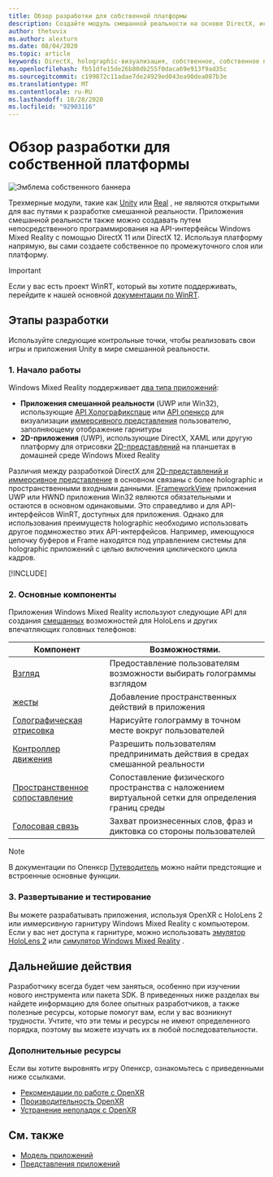 ```yaml
---
title: Обзор разработки для собственной платформы
description: Создайте модуль смешанной реальности на основе DirectX, используя интерфейсы API Windows Mixed Reality напрямую.
author: thetuvix
ms.author: alexturn
ms.date: 08/04/2020
ms.topic: article
keywords: DirectX, holographic-визуализация, собственное, собственное приложение, WinRT, приложение WinRT, API платформы, настраиваемое подсистема, по промежуточного слоя
ms.openlocfilehash: fb51dfe15de26b80db255f0daca69e913f9ad35c
ms.sourcegitcommit: c199872c11adae7de24929ed043ea90dea087b3e
ms.translationtype: MT
ms.contentlocale: ru-RU
ms.lasthandoff: 10/28/2020
ms.locfileid: "92903116"
---
```

# <a name="native-development-overview"></a>Обзор разработки для собственной платформы

![Эмблема собственного баннера](../images/native_logo_banner.png)

Трехмерные модули, такие как [Unity](../unity/unity-development-overview.md) или [Real](../unreal/unreal-development-overview.md) , не являются открытыми для вас путями к разработке смешанной реальности. Приложения смешанной реальности также можно создавать путем непосредственного программирования на API-интерфейсы Windows Mixed Reality с помощью DirectX 11 или DirectX 12. Используя платформу напрямую, вы сами создаете собственное по промежуточного слоя или платформу. 

> [!IMPORTANT]
> Если у вас есть проект WinRT, который вы хотите поддерживать, перейдите к нашей основной [документации по WinRT](creating-a-holographic-directx-project.md). 

## <a name="development-checkpoints"></a>Этапы разработки

Используйте следующие контрольные точки, чтобы реализовать свои игры и приложения Unity в мире смешанной реальности.

### <a name="1-getting-started"></a>1. Начало работы

Windows Mixed Reality поддерживает [два типа приложений](../../design/app-views.md):
* **Приложения смешанной реальности** (UWP или Win32), использующие [API Холографикспаце](getting-a-holographicspace.md) или [API опенкср](openxr.md) для визуализации [иммерсивного представления](../../design/app-views.md) пользователю, заполняющему отображение гарнитуры
* **2D-приложения** (UWP), использующие DirectX, XAML или другую платформу для отрисовки [2D-представлений](../../design/app-views.md#2d-views) на планшетах в домашней среде Windows Mixed Reality

Различия между разработкой DirectX для [2D-представлений и иммерсивное представление](../../design/app-views.md) в основном связаны с более holographic и пространственными входными данными. [IFrameworkView](https://msdn.microsoft.com/library/windows/apps/windows.applicationmodel.core.iframeworkview.aspx) приложения UWP или HWND приложения Win32 являются обязательными и остаются в основном одинаковыми. Это справедливо и для API-интерфейсов WinRT, доступных для приложения. Однако для использования преимуществ holographic необходимо использовать другое подмножество этих API-интерфейсов. Например, имеющуюся цепочку буферов и Frame находятся под управлением системы для holographic приложений с целью включения циклического цикла кадров.

[!INCLUDE[](../includes/native-getting-started.md)]

### <a name="2-core-building-blocks"></a>2. Основные компоненты

Приложения Windows Mixed Reality используют следующие API для создания [смешанных](../../discover/mixed-reality.md) возможностей для HoloLens и других впечатляющих головных телефонов:

|  Компонент  |  Возможностями.  |
| --- | --- |
| [Взгляд](../../design/gaze-and-commit.md) | Предоставление пользователям возможности выбирать голограммы взглядом |
| [жесты](../../design/gaze-and-commit.md#composite-gestures) | Добавление пространственных действий в приложения |
| [Голографическая отрисовка](../platform-capabilities-and-apis/rendering.md) | Нарисуйте голограмму в точном месте вокруг пользователей |
| [Контроллер движения](../../design/motion-controllers.md) | Разрешить пользователям предпринимать действия в средах смешанной реальности |
| [Пространственное сопоставление](../../design/spatial-mapping.md) | Сопоставление физического пространства с наложением виртуальной сетки для определения границ среды |
| [Голосовая связь](../../design/voice-input.md) | Захват произнесенных слов, фраз и диктовка со стороны пользователей |
 
> [!NOTE]
> В документации по Опенкср [Путеводитель](openxr.md#roadmap) можно найти предстоящие и встроенные основные функции.

### <a name="3-deploying-and-testing"></a>3. Развертывание и тестирование

Вы можете разрабатывать приложения, используя OpenXR с HoloLens 2 или иммерсивную гарнитуру Windows Mixed Reality с компьютером.  Если у вас нет доступа к гарнитуре, можно использовать [эмулятор HoloLens 2](../platform-capabilities-and-apis/using-the-hololens-emulator.md) или [симулятор Windows Mixed Reality](../platform-capabilities-and-apis/using-the-windows-mixed-reality-simulator.md) .

## <a name="whats-next"></a>Дальнейшие действия

Разработчику всегда будет чем заняться, особенно при изучении нового инструмента или пакета SDK. В приведенных ниже разделах вы найдете информацию для более опытных разработчиков, а также полезные ресурсы, которые помогут вам, если у вас возникнут трудности. Учтите, что эти темы и ресурсы не имеют определенного порядка, поэтому вы можете изучать их в любой последовательности.

### <a name="additional-resources"></a>Дополнительные ресурсы

Если вы хотите выровнять игру Опенкср, ознакомьтесь с приведенными ниже ссылками.

* [Рекомендации по работе с OpenXR](openxr-best-practices.md)
* [Производительность OpenXR](openxr-performance.md)
* [Устранение неполадок с OpenXR](openxr-troubleshooting.md)

## <a name="see-also"></a>См. также
* [Модель приложений](../../design/app-model.md)
* [Представления приложений](../../design/app-views.md)
